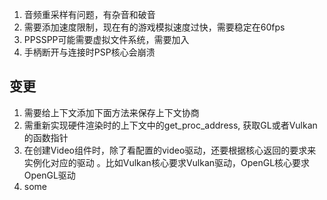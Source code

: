 1. 音频重采样有问题，有杂音和破音
2. 需要添加速度限制，现在有的游戏模拟速度过快，需要稳定在60fps
3. PPSSPP可能需要虚拟文件系统，需要加入
4. 手柄断开与连接时PSP核心会崩溃

## 变更 
1. 需要给上下文添加下面方法来保存上下文协商
2. 需重新实现硬件渲染时的上下文中的get_proc_address, 获取GL或者Vulkan的函数指针
3. 在创建Video组件时，除了看配置的video驱动，还要根据核心返回的要求来实例化对应的驱动 。比如Vulkan核心要求Vulkan驱动，OpenGL核心要求OpenGL驱动
4. some 
